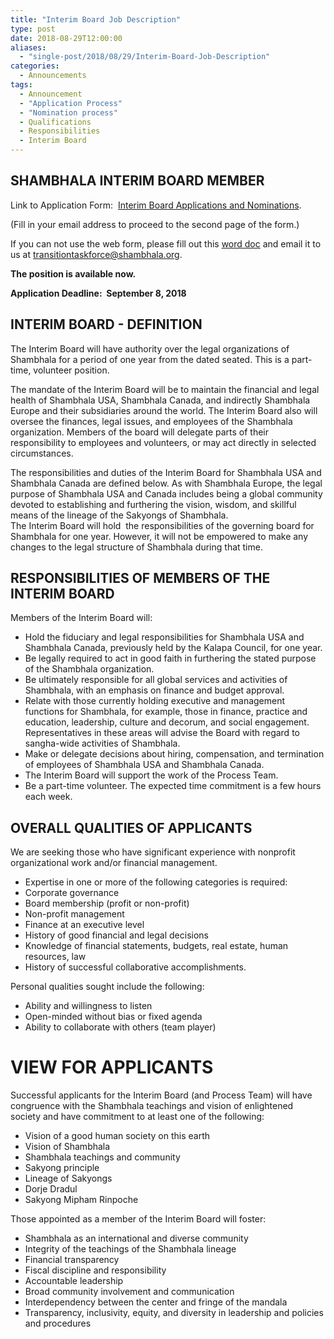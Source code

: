 ```yaml
---
title: "Interim Board Job Description"
type: post
date: 2018-08-29T12:00:00
aliases:
  - "single-post/2018/08/29/Interim-Board-Job-Description"
categories:
  - Announcements
tags:
  - Announcement
  - "Application Process"
  - "Nomination process"
  - Qualifications
  - Responsibilities
  - Interim Board
---
```


## SHAMBHALA INTERIM BOARD MEMBER

Link to Application Form:  [Interim Board Applications and Nominations](https://goo.gl/forms/H3qOZxjxOgdu96kg2).

(Fill in your email address to proceed to the second page of the form.)

If you can not use the web form, please fill out this [word doc](https://docs.wixstatic.com/ugd/48290d_7779d458f3ec49a386be483e9c7ce19f.docx?dn=NOMINATION%20AND%20APPLICATION%20FORM%20FOR%20INTE) and email it to us at [transitiontaskforce@shambhala.org](transitiontaskforce@shambhala.org).

**The position is available now.**

**Application Deadline:  September 8, 2018**

## INTERIM BOARD - DEFINITION

The Interim Board will have authority over the legal organizations of Shambhala for a period of one year from the dated seated. This is a part-time, volunteer position.

The mandate of the Interim Board will be to maintain the financial and legal health of Shambhala USA, Shambhala Canada, and indirectly Shambhala Europe and their subsidiaries around the world. The Interim Board also will oversee the finances, legal issues, and employees of the Shambhala organization. Members of the board will delegate parts of their responsibility to employees and volunteers, or may act directly in selected circumstances.

The responsibilities and duties of the Interim Board for Shambhala USA and Shambhala Canada are defined below. As with Shambhala Europe, the legal purpose of Shambhala USA and Canada includes being a global community devoted to establishing and furthering the vision, wisdom, and skillful means of the lineage of the Sakyongs of Shambhala.\
The Interim Board will hold  the responsibilities of the governing board for Shambhala for one year. However, it will not be empowered to make any changes to the legal structure of Shambhala during that time.   

## RESPONSIBILITIES OF MEMBERS OF THE INTERIM BOARD

Members of the Interim Board will:

  * Hold the fiduciary and legal responsibilities for Shambhala USA and Shambhala Canada, previously held by the Kalapa Council, for one year.
  * Be legally required to act in good faith in furthering the stated purpose of the Shambhala organization.
  * Be ultimately responsible for all global services and activities of Shambhala, with an emphasis on finance and budget approval.
  * Relate with those currently holding executive and management functions for Shambhala, for example, those in finance, practice and education, leadership, culture and decorum, and social engagement. Representatives in these areas will advise the Board with regard to sangha-wide activities of Shambhala.
  * Make or delegate decisions about hiring, compensation, and termination of employees of Shambhala USA and Shambhala Canada.
  * The Interim Board will support the work of the Process Team.
  * Be a part-time volunteer. The expected time commitment is a few hours each week.

## OVERALL QUALITIES OF APPLICANTS

We are seeking those who have significant experience with nonprofit organizational work and/or financial management.

  * Expertise in one or more of the following categories is required:
  * Corporate governance
  * Board membership (profit or non-profit)
  * Non-profit management
  * Finance at an executive level
  * History of good financial and legal decisions
  * Knowledge of financial statements, budgets, real estate, human resources, law
  * History of successful collaborative accomplishments. 

Personal qualities sought include the following:

  * Ability and willingness to listen
  * Open-minded without bias or fixed agenda
  * Ability to collaborate with others (team player)

# VIEW FOR APPLICANTS 

Successful applicants for the Interim Board (and Process Team) will have congruence with the Shambhala teachings and vision of enlightened society and have commitment to at least one of the following:

  * Vision of a good human society on this earth
  * Vision of Shambhala
  * Shambhala teachings and community
  * Sakyong principle
  * Lineage of Sakyongs
  * Dorje Dradul
  * Sakyong Mipham Rinpoche

Those appointed as a member of the Interim Board will foster:

  * Shambhala as an international and diverse community
  * Integrity of the teachings of the Shambhala lineage
  * Financial transparency
  * Fiscal discipline and responsibility
  * Accountable leadership
  * Broad community involvement and communication
  * Interdependency between the center and fringe of the mandala
  * Transparency, inclusivity, equity, and diversity in leadership and policies and procedures
